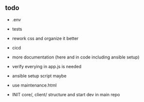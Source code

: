 ## todo

- .env
- tests
- rework css and organize it better
- cicd
- more documentation (here and in code including ansible setup)
- verify everying in app.js is needed
- ansible setup script maybe
- use maintenance.html

- INIT core/, client/ structure and start dev in main repo

